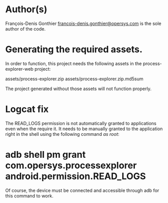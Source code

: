# Author(s)

François-Denis Gonthier <francois-denis.gonthier@opersys.com> is the sole
author of the code.

# Generating the required assets.

In order to function, this project needs the following assets in the
process-explorer-web project:

assets/process-explorer.zip
assets/process-explorer.zip.md5sum

The project generated without those assets will not function properly.

# Logcat fix

The READ_LOGS permission is not automatically granted to applications
even when the require it. It needs to be manually granted to the
application right in the shell using the following command _as root_:

# adb shell pm grant com.opersys.processexplorer android.permission.READ_LOGS

Of course, the device must be connected and accessible through adb
for this command to work.